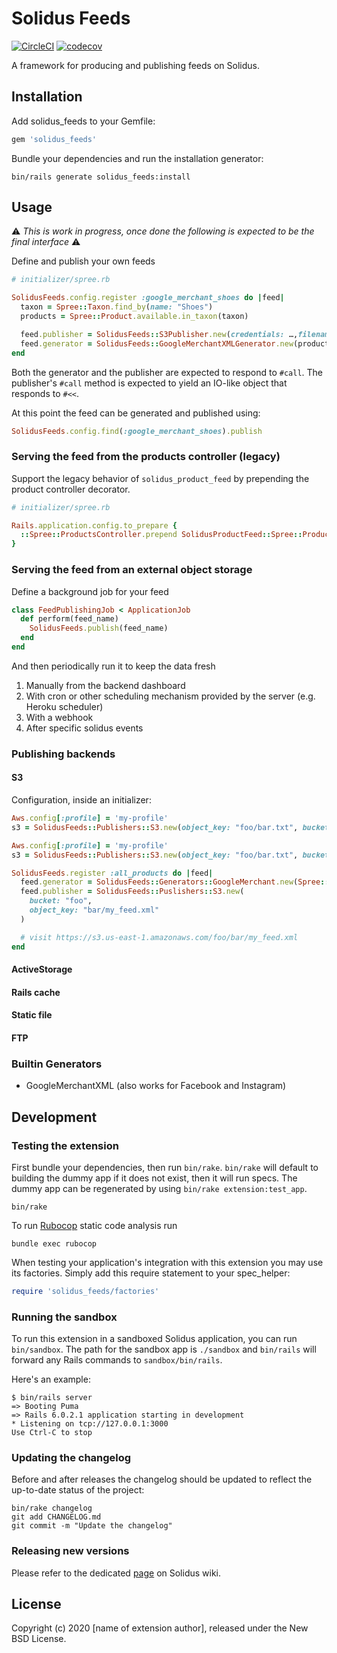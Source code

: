 # Solidus Feeds

[![CircleCI](https://circleci.com/gh/nebulab/solidus_feeds.svg?style=shield)](https://circleci.com/gh/nebulab/solidus_feeds)
[![codecov](https://codecov.io/gh/nebulab/solidus_feeds/branch/master/graph/badge.svg)](https://codecov.io/gh/nebulab/solidus_feeds)

<!-- Explain what your extension does. -->
A framework for producing and publishing feeds on Solidus.

## Installation

Add solidus_feeds to your Gemfile:

```ruby
gem 'solidus_feeds'
```

Bundle your dependencies and run the installation generator:

```shell
bin/rails generate solidus_feeds:install
```

## Usage

<!-- Explain how to use your extension once it's been installed. -->

⚠️ *This is work in progress, once done the following is expected to be the final interface* ⚠️

Define and publish your own feeds

```ruby
# initializer/spree.rb

SolidusFeeds.config.register :google_merchant_shoes do |feed|
  taxon = Spree::Taxon.find_by(name: "Shoes")
  products = Spree::Product.available.in_taxon(taxon)

  feed.publisher = SolidusFeeds::S3Publisher.new(credentials: …,filename: …)
  feed.generator = SolidusFeeds::GoogleMerchantXMLGenerator.new(products)
end
```

Both the generator and the publisher are expected to respond to `#call`.
The publisher's `#call` method is expected to yield an IO-like object that responds to `#<<`.

At this point the feed can be generated and published using:

```ruby
SolidusFeeds.config.find(:google_merchant_shoes).publish
```

### Serving the feed from the products controller (legacy)

Support the legacy behavior of `solidus_product_feed` by prepending the product controller decorator.

```ruby
# initializer/spree.rb

Rails.application.config.to_prepare {
  ::Spree::ProductsController.prepend SolidusProductFeed::Spree::ProductsControllerDecorator
}
```

### Serving the feed from an external object storage

Define a background job for your feed

```ruby
class FeedPublishingJob < ApplicationJob
  def perform(feed_name)
    SolidusFeeds.publish(feed_name)
  end
end
```

And then periodically run it to keep the data fresh

1. Manually from the backend dashboard
2. With cron or other scheduling mechanism provided by the server (e.g. Heroku scheduler)
3. With a webhook
4. After specific solidus events

### Publishing backends

#### S3

Configuration, inside an initializer:

```ruby
Aws.config[:profile] = 'my-profile'
s3 = SolidusFeeds::Publishers::S3.new(object_key: "foo/bar.txt", bucket: "my-bucket")
```

```ruby
Aws.config[:profile] = 'my-profile'
s3 = SolidusFeeds::Publishers::S3.new(object_key: "foo/bar.txt", bucket: "my-bucket", client: Aws::S3::Client.new(…)) # see docs
```

```ruby
SolidusFeeds.register :all_products do |feed|
  feed.generator = SolidusFeeds::Generators::GoogleMerchant.new(Spree::Product.all)
  feed.publisher = SolidusFeeds::Puslishers::S3.new(
    bucket: "foo",
    object_key: "bar/my_feed.xml"
  )

  # visit https://s3.us-east-1.amazonaws.com/foo/bar/my_feed.xml
end
```

#### ActiveStorage
#### Rails cache
#### Static file
#### FTP

### Builtin Generators

- GoogleMerchantXML (also works for Facebook and Instagram)

## Development

### Testing the extension

First bundle your dependencies, then run `bin/rake`. `bin/rake` will default to building the dummy
app if it does not exist, then it will run specs. The dummy app can be regenerated by using
`bin/rake extension:test_app`.

```shell
bin/rake
```

To run [Rubocop](https://github.com/bbatsov/rubocop) static code analysis run

```shell
bundle exec rubocop
```

When testing your application's integration with this extension you may use its factories.
Simply add this require statement to your spec_helper:

```ruby
require 'solidus_feeds/factories'
```

### Running the sandbox

To run this extension in a sandboxed Solidus application, you can run `bin/sandbox`. The path for
the sandbox app is `./sandbox` and `bin/rails` will forward any Rails commands to
`sandbox/bin/rails`.

Here's an example:

```
$ bin/rails server
=> Booting Puma
=> Rails 6.0.2.1 application starting in development
* Listening on tcp://127.0.0.1:3000
Use Ctrl-C to stop
```

### Updating the changelog

Before and after releases the changelog should be updated to reflect the up-to-date status of
the project:

```shell
bin/rake changelog
git add CHANGELOG.md
git commit -m "Update the changelog"
```

### Releasing new versions

Please refer to the dedicated [page](https://github.com/solidusio/solidus/wiki/How-to-release-extensions) on Solidus wiki.

## License

Copyright (c) 2020 [name of extension author], released under the New BSD License.
